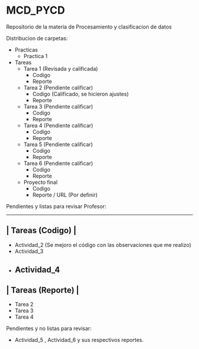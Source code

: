 # MCD_PYCD
Repositorio de la materia de Procesamiento y clasificacion de datos

Distribucion de carpetas:
- Practicas
  - Practica 1
- Tareas
  - Tarea 1 (Revisada y calificada)
    - Codigo
    - Reporte
  - Tarea 2 (Pendiente calificar)
    - Codigo (Calificado, se hicieron ajustes)
    - Reporte
  - Tarea 3 (Pendiente calificar)
    - Codigo
    - Reporte
  - Tarea 4 (Pendiente calificar)
    - Codigo
    - Reporte
  - Tarea 5 (Pendiente calificar)
    - Codigo
    - Reporte
  - Tarea 6 (Pendiente calificar)
    - Codigo
    - Reporte
  - Proyecto final
    - Codigo
    - Reporte / URL (Por definir)

Pendientes y listas para revisar Profesor:

  ----------------
| Tareas (Codigo) |
  ----------------
- Actividad_2 (Se mejoro el código con las observaciones que me realizo)
- Actividad_3
- Actividad_4
  -----------------
| Tareas (Reporte) |
  -----------------
- Tarea 2
- Tarea 3
- Tarea 4

Pendientes y no listas para revisar:
- Actividad_5 , Actividad_6 y sus respectivos reportes.